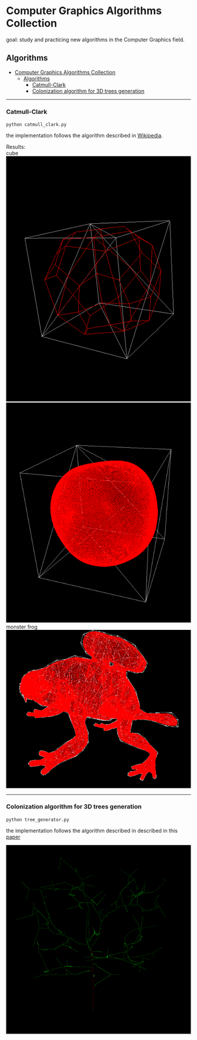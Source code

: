 # Computer Graphics Algorithms Collection
goal: study and practicing new algorithms in the Computer Graphics field.

## Algorithms 
- [Computer Graphics Algorithms Collection](#computer-graphics-algorithms-collection)
  - [Algorithms](#algorithms)
    - [Catmull-Clark](#catmull-clark)
    - [Colonization algorithm for 3D trees generation](#colonization-algorithm-for-3d-trees-generation)


---

### Catmull-Clark 


```shell    
python catmull_clark.py
```

the implementation follows the algorithm described in [Wikipedia](https://en.wikipedia.org/wiki/Catmull%E2%80%93Clark_subdivision_surface).


Results:\
cube\
![Cube](./resources/images/catmull_cube_1.png)  ![Cube](./resources/images/catmull_cube_4.png)\
monster frog\
![Warfrog](./resources/images/catmull_monster_frog.png)

---

### Colonization algorithm for 3D trees generation

```shell    
python tree_generator.py
```

the implementation follows the algorithm described in described in this [paper](http://algorithmicbotany.org/papers/colonization.egwnp2007.large.pdf)

![Tree](./resources/images/tree_generator.png)

